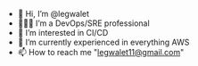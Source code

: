 - 👋 Hi, I’m @legwalet
- 👨🏽‍💻 I’m a DevOps/SRE professional
- 👀 I’m interested in CI/CD
- 🌱 I’m currently experienced in everything AWS
- 📫 How to reach me "legwalet11@gmail.com"

<!---
legwalet/legwalet is a ✨ special ✨ repository because its `README.md` (this file) appears on your GitHub profile.
You can click the Preview link to take a look at your changes.
--->
